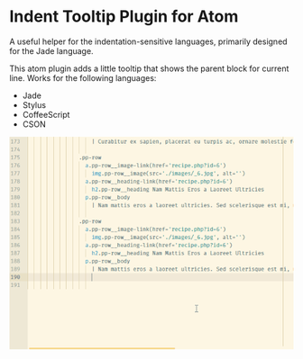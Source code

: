 # Indent Tooltip Plugin for Atom

A useful helper for the indentation-sensitive languages, primarily designed for the Jade language.

This atom plugin adds a little tooltip that shows the parent block for current line. Works for the following languages:

- Jade
- Stylus
- CoffeeScript
- CSON

![Indent Tooltip Animation](indentation-tooltip-animation.gif)
